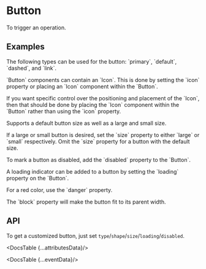 # Button

To trigger an operation.

## Examples

<Example
  id="button-demo-type"
  title="Type"
  demoComponent="{Type}"
  demoCode="{TypeCode}">
  <p slot="description">
    The following types can be used for the button: `primary`, `default`, `dashed`, and `link`.
  </p>
</Example>

<Example
  id="button-demo-icons"
  title="Icons"
  demoComponent="{Icons}"
  demoCode="{IconsCode}">
  <div slot="description">
    <p>`Button` components can contain an `Icon`. This is done by setting the `icon` property or placing an `Icon` component within the `Button`.</p>
    <p>If you want specific control over the positioning and placement of the `Icon`, then that should be done by placing the `Icon` component within the `Button` rather than using the `icon` property.</p>
  </div>
</Example>

<Example
  id="button-demo-size"
  title="Size"
  demoComponent="{Size}"
  demoCode="{SizeCode}">
  <div slot="description">
    <p>Supports a default button size as well as a large and small size.</p>
    <p>If a large or small button is desired, set the `size` property to either `large` or `small` respectively. Omit the `size` property for a button with the default size.</p>
  </div>
</Example>

<Example
  id="button-demo-disabled"
  title="Disabled"
  demoComponent="{Disabled}"
  demoCode="{DisabledCode}">
  <p slot="description">
    To mark a button as disabled, add the `disabled` property to the `Button`.
  </p>
</Example>

<Example
  id="button-demo-loading"
  title="Loading"
  demoComponent="{Loading}"
  demoCode="{LoadingCode}">
  <p slot="description">
    A loading indicator can be added to a button by setting the `loading` property on the `Button`.
  </p>
</Example>

<Example
  id="button-demo-danger"
  title="Danger"
  demoComponent="{Danger}"
  demoCode="{DangerCode}">
  <p slot="description">
    For a red color, use the `danger` property.
  </p>
</Example>

<Example
  id="button-demo-block"
  title="Block"
  demoComponent="{Block}"
  demoCode="{BlockCode}">
  <p slot="description">
    The `block` property will make the button fit to its parent width.
  </p>
</Example>

## API
To get a customized button, just set `type`/`shape`/`size`/`loading`/`disabled`.

<DocsTable {...attributesData}/>

<DocsTable {...eventData}/>

<script>
  import Example from 'docs/src/components/Example.svelte';

  import Type from './demos/type.demo.svelte'
  import TypeCode from './demos/type.demo.txt'

  import Icons from './demos/icons.demo.svelte'
  import IconsCode from './demos/icons.demo.txt'

  import Size from './demos/size.demo.svelte'
  import SizeCode from './demos/size.demo.txt'

  import Disabled from './demos/disabled.demo.svelte'
  import DisabledCode from './demos/disabled.demo.txt'

  import Loading from './demos/loading.demo.svelte'
  import LoadingCode from './demos/loading.demo.txt'

  import Danger from './demos/danger.demo.svelte'
  import DangerCode from './demos/danger.demo.txt'

  import Block from './demos/block.demo.svelte'
  import BlockCode from './demos/block.demo.txt'

  import DocsTable from 'docs/src/components/DocsTable.svelte'
  const attributesData = {
    title: 'Attributes',
    columns: ['Property', 'Description', 'Type', 'Default'],
    data: [
      {
        property: 'disabled',
        description: 'The disabled state of button',
        type: 'Boolean',
        default: 'false'
      },
      {
        property: 'class',
        description: 'The class attribute',
        type: 'String | Object',
        default: '-'
      },
      {
        property: 'style',
        description: 'The style attribute',
        type: 'String | Object',
        default: '-'
      },
      {
        property: 'ghost',
        description: 'Makes the background transparent and inverts the text and border colors',
        type: 'Boolean',
        default: 'false'
      },
      {
        property: 'href',
        description: 'The url of link button',
        type: 'String',
        default: '-'
      },
      {
        property: 'htmlType',
        description: 'Set the original html type of button',
        type: 'String',
        default: 'button'
      },
      {
        property: 'icon',
        description: 'Set the icon component of button',
        type: 'SvelteComponent',
        default: '-'
      },
      {
        property: 'loading',
        description: 'Set the loading status of button',
        type: 'Boolean | { delay: Number }',
        default: 'false'
      },
      {
        property: 'shape',
        description: 'Can be set to circle, round or omitted',
        type: 'Boolean | { delay: Number }',
        default: 'false'
      },
      {
        property: 'size',
        description: 'Set the size of button',
        type: 'large | default | small',
        default: '-'
      },
      {
        property: 'target',
        description: 'Same as target attribute of <a>, works when href is specified',
        type: 'String',
        default: '-'
      },
      {
        property: 'type',
        description: 'Can be set to primary, ghost, dashed, link or omitted (meaning default)',
        type: 'String',
        default: 'default'
      },
      {
        property: 'block',
        description: 'Option to fit button width to its parent width',
        type: 'Boolean',
        default: 'false'
      },
      {
        property: 'danger',
        description: 'Set the danger status of button',
        type: 'Boolean',
        default: 'false'
      }
    ]
  };
  
  const eventData = {
    title: 'Events',
    columns: ['Name', 'Description'],
    data: [
      {
        name: 'click',
        description: 'Specify a function that will be called when a user clicks the button.'
      },
    ]
  }
</script>
